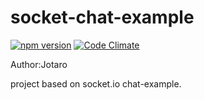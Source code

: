 # socket-chat-example
[![npm version](https://badge.fury.io/js/socket.io.svg)](https://badge.fury.io/js/socket.io)
[![Code Climate](https://codeclimate.com/github/JotaroS/socket-chat-example/badges/gpa.svg)](https://codeclimate.com/github/JotaroS/socket-chat-example)


Author:Jotaro

project based on socket.io chat-example.

